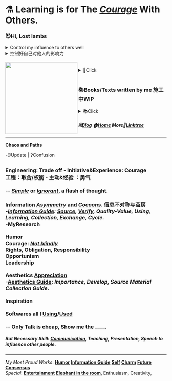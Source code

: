 # ⚗️ Learning is for The *[Courage](AAAA)* With Others.
### 😈Hi, Lost lambs <br/>
<details>
  <summary>Control my influence to others well</summary>
  
  [My limitations](AAAA), Limitations of language, Staged limitations of others  
「Elephant in the room」myth
  </details>
  <details>
  <summary>控制好自己对他人的影响力</summary>
  
[我的局限性](AAAA) 语言的局限性 他人理解能力的阶段性局限  
「房间里的大象」
</details><br/>
<img align="left" src="https://github.com/VoluntieTsai/VoluntieTsai/blob/main/Elias.png" height="225" width="auto" ><br/>
<details>
  <summary>💬Click</summary>
  
***[My limitations](AAAA); Courage, Initiative and Awareness to Assume [Responsibility](AAAA).*** **[society](AAAA), [family](AAAA), [etc](AAAA).**   
🤝Credit is productivity.🤔Creativity is positive status-quo negation?—**[📅My Work TimeLine](AAAA)**  
🎭Don't be too rational to enjoy things like art in [culture](AAAA), just feel it.—**[💠Culture Myth](AAAA)**   
👻Life and education need humor and entertainment too.—***[Why is humor important and bulids it](AAAA)***  
💬Infer by essence and information gap to face the confusion and anxiety.—***[Reading Habits Myth](AAAA)***  
❤️The things you chain yourself to, are the things that set you free.—***[Will ask for forgiveness](AAAA)***  
🌎Even if only malicious voices remain, don't ignore kind people.—***[How can we preserve kindness](AAAA)***  
🕯️Time flies so fast, we will meet again.💞Intimate to others.—***[How and Why 亲密关系事纷说](AAAA)***  
<br/><br/>
***“Life will offer you a diminishing number of opportunities to show how smart you are, ”***  
***“But it will offer an infinite number of occasions that require kindness, mercy, grace, sensitivity, sympathy, generosity and love.”***  
</details>
<br/>

### 📚Books/Texts written by me 施工中WIP
<details>
  <summary>📚Click</summary>
  <br/><br/><br/>
  
！和纯粹技术不同，没人能告诉我这些的思考是否具有**意义**-请阅读 **[我的局限性](AAAA)** 必须强调因为**信息差和茧房**存在  
！包括技术衍生的管理学等等部分  
！其中部分问题不愿意、不想、甚至害怕、恐惧去思考这些问题是正常的  
！请**带着怀疑**阅读我的拙作，不要**人云亦云**或**全盘否定**  
⚠️**充分或必要条件**为复杂情况推理的基本原则和结果，必须再次强调因为**信息差和茧房**存在  

⚠️正式开始前确保阅读本 README 开头的 **控制好自己对他人的影响力**⚠️   
⚠️以及后半部的**Chaos and Paths**的几个部分⚠️

**如何*实践*得出与*验证*以下各版块内容-我的做法**

**Cognition-认知——Courage:面对困惑与未知的痛苦**  
| 从「游戏」聊起的认知概念以及遗忘的意义 | 认知新事物的上限拓宽与下限保证 | ***[遗忘](AAAA)*** | [人民的朴素认知](AAAA)   
| 充分必要条件与逻辑 | 「逻辑反推」的难点与条件全貌的还原 | 完全正确的数据与错误结论|  
| 史政经哲预科知识/通识 |  
| 变得冷漠沉默或幽默 | 历史以及逻辑细节 | 微观经济学 | 宏观经济学 | 哲学 | 认知自我 | 撕碎自己才能解读他人 |  
**！！！难以名状类**——Asymmetry and Cocoons的落实  
| 见证社会生活的挣扎 | 时间与体感的老化 | 高估与低估所处时代进程 |  
| 14亿是一个多么庞大的数字 | 如何判定某事件的影响力 |  
| 于00后乃至近几代人为何难以承担社会运行及和解决其实际问题的迷思 | 人口方面 | 文化方面 | 经济方面 | 其他方面 |  
| 教育拔苗助长的现象与各国家的无奈 |  

**Creative Work Talk-聊聊创作和教学——Courage: Not blindly**  
| 从解读他人作品开始 | 再一次撕碎自己以解读他人作品 | 主观与客观各自必要性与统一 |  
| 设计原则 | 设计思想-Ideology | 设计模式 |  
| 教学/教学的制作与创作的不同 | 难与初学者再共情？ | 补救以及如何记住自己初学时的心态 |  
| 角色塑造 | 如何尽可能代入想象笔下角色 | 需要艺术处理导致难以带入想象的角色 |  
| 
| 留白的必要性、重要性、意义与难点等等 | 是否留白的纠结心态与克服|  

**Reviews**  
|| [文学书评](AAAA) || [Galgame](AAAA) ||  
| [境界線上のホライゾン](AAAA) | [其他冷门推荐](AAAA) |  
| 💠[Type-Moon @My view](AAAA), [魔法使いの夜](AAAA), [空の境界](AAAA) |  
| [Others](AAAA) |  
(In no particular order LOL)  

**Guides**  
| [炼药与烹饪](AAAA) | [高价优质的产品怎么找](AAAA) | [二手市场](AAAA) |  

**Tech** (sort by considered)  

<details>
  <summary>WIP</summary>
  
—**[行业气氛的主动理解调控以及新人的培养](AAAA)**WIP  
—**[认为他人无法欣赏所以妥协或敷衍是种"傲慢"](AAAA)**WIP  
—**[技术管理体系](AAAA)** 资本   
—**[技术选择](AAAA)** 投入，产出   
—**[过于或只投入技术是一种逃避](AAAA)**  
</details>

**Others**

<details>
  <summary>WIP</summary>
    
—**[不要用单一观点解释社会现象](AAAA)** 回音廊效应  
—**[充分、必要条件与现象的解释](AAAA)**  
—**[选择与系统的上限与下限](AAAA)**  
</details>
<details>
  <summary>Other Little Thoughts</summary>
🍃Anger is easy, but same to forget.<br/>
🛡️Guarding the bottom line of everything.<br/>
🔥Let's do something for our lovely worlds, again and again.
</details>
</details>

##### 🗒️[Blog](XXXX) 🏠[Home](https://steamcommunity.com/profiles/76561198179920187) More🌿[Linktree](https://linktr.ee/) 

---
**Chaos and Paths**  

-⏰Update | ❓Confusion

### Engineering: Trade off - Initiative&Experience: Courage <br/> 工程：取舍/权衡 - 主动&经验 ：勇气<br/><br/> -- *[Simple](https://github.com/VoluntieTsai/Humor)* or *[Ignorant](AAAA)*, a flash of thought. <br/><br/>Information *[Asymmetry](AAAA)* and *[Cocoons](AAAA)*. 信息不对称与茧房<br/> -*[Information Guide](AAAA): [Source](AAAA), [Verify](AAAA), Quality-Value, Using, Learning, Collection, Exchange, Cycle.*<br/>-MyResearch<br/><br/>Humor<br/>Courage: *[Not blindly](AAAA)* <br/>Rights,  Obligation, Responsibility<br/>Opportunism<br/>Leadership<br/><br/>Aesthetics [Appreciation](AAAA)<br/>-[Aesthetics Guide](AAAA): *Importance, Develop, Source Material Collection Guide.*<br/><br/>Inspiration<br/><br/>Softwares all I [Using](AAAA)/[Used](AAAA)<br/><br/>-- Only Talk is cheap, Show me the ____.
##### But Necessary Skill: *[Communication](AAAA)*, Teaching, Presentation, Speech to influence other people.
---
*My Most Proud Works*: **[Humor](https://github.com/VoluntieTsai/Humor)** **[Information Guide](https://github.com/VoluntieTsai/Humor)** **[Self](https://github.com/VoluntieTsai/Humor)** **[Charm](https://github.com/VoluntieTsai/Humor)** **[Future Consensus](https://github.com/VoluntieTsai/Humor)**  
*Special*: **[Entertainment](https://github.com/VoluntieTsai/Humor)** **[Elephant in the room](https://github.com/VoluntieTsai/Humor)**, Enthusiasm, Creativity,
